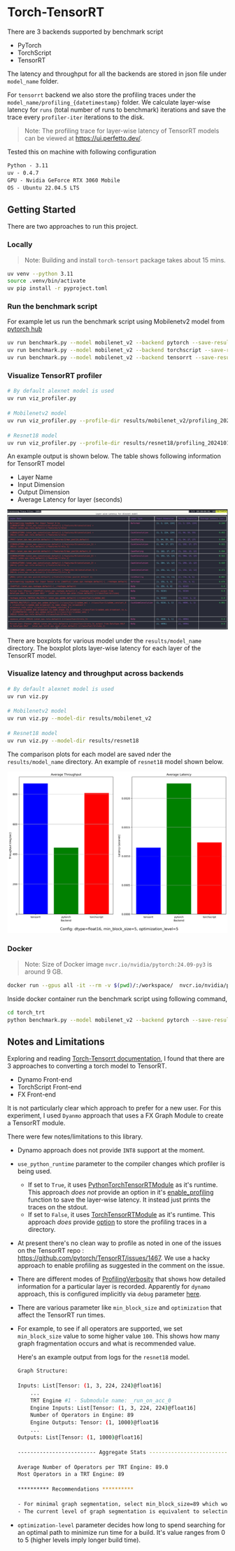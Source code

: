 # Torch-TensorRT

There are 3 backends supported by benchmark script

* PyTorch
* TorchScript
* TensorRT

The latency and throughput for all the backends are stored in json file under `model_name` folder.

For `tensorrt` backend we also store the profiling traces under the `model_name/profiling_{datetimestamp}` folder. We calculate layer-wise latency for `runs` (total number of runs to benchmark) iterations and save the trace every `profiler-iter` iterations to the disk.

> Note: The profiling trace for layer-wise latency of TensorRT models can be viewed at <https://ui.perfetto.dev/>.

Tested this on machine with following configuration

```txt
Python - 3.11
uv - 0.4.7
GPU - Nvidia GeForce RTX 3060 Mobile
OS - Ubuntu 22.04.5 LTS
```

## Getting Started

There are two approaches to run this project.

### Locally

> Note: Building and install `torch-tensort` package takes about 15 mins.

```bash
uv venv --python 3.11
source .venv/bin/activate
uv pip install -r pyproject.toml
```

### Run the benchmark script

For example let us run the benchmark script using Mobilenetv2 model from [pytorch hub](https://pytorch.org/hub/pytorch_vision_mobilenet_v2/)

```bash
uv run benchmark.py --model mobilenet_v2 --backend pytorch --save-result
uv run benchmark.py --model mobilenet_v2 --backend torchscript --save-result
uv run benchmark.py --model mobilenet_v2 --backend tensorrt --save-result
```

### Visualize TensorRT profiler

```bash
# By default alexnet model is used
uv run viz_profiler.py

# Mobilenetv2 model 
uv run viz_profiler.py --profile-dir results/mobilenet_v2/profiling_20241018-123805

# Resnet18 model 
uv run viz_profiler.py --profile-dir results/resnet18/profiling_20241018-123926
```

An example output is shown below. The table shows following information for TensorRT model

* Layer Name
* Input Dimension
* Output Dimension
* Average Latency for layer (seconds)

![Layerwise Latency](./assets/layer_wise_latency.png)

There are boxplots for various model under the `results/model_name` directory. The boxplot plots layer-wise latency for each layer of the TensorRT model.

### Visualize latency and throughput across backends

```bash
# By default alexnet model is used
uv run viz.py

# Mobilenetv2 model 
uv run viz.py --model-dir results/mobilenet_v2

# Resnet18 model 
uv run viz.py --model-dir results/resnet18
```

The comparison plots for each model are saved nder the `results/model_name` directory. An example of `resnet18` model shown below.

![Latency and Throughput](./results/resnet18/latency_throughput.png)

### Docker

> Note: Size of Docker image `nvcr.io/nvidia/pytorch:24.09-py3` is around 9 GB.

```bash
docker run --gpus all -it --rm -v $(pwd)/:/workspace/  nvcr.io/nvidia/pytorch:24.09-py3
```

Inside docker container run the benchmark script using following command,

```bash
cd torch_trt
python benchmark.py --model mobilenet_v2 --backend pytorch --save-result
```

## Notes and Limitations

Exploring and reading [Torch-Tensorrt documentation](https://pytorch.org/TensorRT/), I found that there are 3 approaches to converting a torch model to TensorRT.

* Dynamo Front-end
* TorchScript Front-end
* FX Front-end

It is not particularly clear which approach to prefer for a new user. For this experiment, I used `Dyanmo` approach that uses a FX Graph Module to create a TensorRT module.

There were few notes/limitations to this library.

* Dynamo approach does not provide `INT8` support at the moment.

* `use_python_runtime` parameter to the compiler changes which profiler is being used.
  * If set to `True`, it uses [PythonTorchTensorRTModule](https://github.com/pytorch/TensorRT/blob/d11ff5c14cb45c975b4a9698b211ebacf1a36bb7/py/torch_tensorrt/dynamo/runtime/_PythonTorchTensorRTModule.py#L26C7-L26C32) as it's runtime. This approach _does not_ provide an option in it's [enable_profiling](https://github.com/pytorch/TensorRT/blob/d11ff5c14cb45c975b4a9698b211ebacf1a36bb7/py/torch_tensorrt/dynamo/runtime/_PythonTorchTensorRTModule.py#L417) function to save the layer-wise latency. It instead just prints the traces on the stdout.
  * If set to `False`, it uses [TorchTensorRTModule](https://github.com/pytorch/TensorRT/blob/d11ff5c14cb45c975b4a9698b211ebacf1a36bb7/py/torch_tensorrt/dynamo/runtime/_TorchTensorRTModule.py#L53) as it's runtime. This approach _does_ provide [option](https://github.com/pytorch/TensorRT/blob/d11ff5c14cb45c975b4a9698b211ebacf1a36bb7/py/torch_tensorrt/dynamo/runtime/_TorchTensorRTModule.py#L283) to store the profiling traces in a directory.

* At present there's no clean way to profile as noted in one of the issues on the TensorRT repo : <https://github.com/pytorch/TensorRT/issues/1467>. We use a hacky approach to enable profiling as suggested in the comment on the issue.

* There are different modes of [ProfilingVerbosity](https://docs.nvidia.com/deeplearning/tensorrt/developer-guide/index.html#engine-inspector) that shows how detailed information for a particular layer is recorded. Apparently for `dynamo` approach, this is configured implicitly via `debug` parameter [here](https://github.com/pytorch/TensorRT/blob/d11ff5c14cb45c975b4a9698b211ebacf1a36bb7/py/torch_tensorrt/dynamo/conversion/_TRTInterpreter.py#L214).

* There are various parameter like `min_block_size` and `optimization` that affect the TensorRT run times.

* For example, to see if all operators are supported, we set `min_block_size` value to some higher value `100`. This shows how many graph fragmentation occurs and what is recommended value.

    Here's an example output from logs for the `resnet18` model.

    ```bash
    Graph Structure:

    Inputs: List[Tensor: (1, 3, 224, 224)@float16]
        ...
        TRT Engine #1 - Submodule name: _run_on_acc_0
        Engine Inputs: List[Tensor: (1, 3, 224, 224)@float16]
        Number of Operators in Engine: 89
        Engine Outputs: Tensor: (1, 1000)@float16
        ...
    Outputs: List[Tensor: (1, 1000)@float16]

    ------------------------- Aggregate Stats -------------------------

    Average Number of Operators per TRT Engine: 89.0
    Most Operators in a TRT Engine: 89

    ********** Recommendations **********

    - For minimal graph segmentation, select min_block_size=89 which would generate 1 TRT engine(s)
    - The current level of graph segmentation is equivalent to selecting min_block_size=89 which generates 1 TRT engine(s)
    ```

* `optimization-level` parameter decides how long to spend searching for an optimal path to minimize run time for a build. It's value ranges from 0 to 5 (higher levels imply longer build time).
